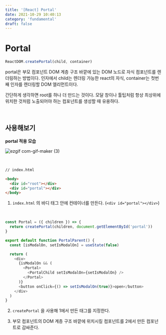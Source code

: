 ```yaml
---
title: '[React] Portal'
date: 2021-10-29 10:40:13
category: 'fundamental'
draft: false
---
```


# Portal

```javascript
ReactDOM.createPortal(child, container)
```

portal은 부모 컴포넌트 DOM 계층 구조 바깥에 있는 DOM 노드로 자식 컴포넌트를 렌더링하는 방법이다. 인자에서 child는 렌더링 가능한 react의 자식, container는 첫번째 인자를 렌더링할 DOM 엘리먼트이다.

간단하게 생각하면 root를 하나 더 만드는 것이다. 모달 창이나 툴팁처럼 항상 최상위에 위치한 것처럼 노출되어야 하는 컴포넌트를 생성할 때 유용하다.

<br />

## 사용해보기

**portal 적용 모습**

![ezgif com-gif-maker (3)](https://user-images.githubusercontent.com/63533584/139359350-cf86bf78-9835-4a77-acde-b12d1f98b7a2.gif)

<br />

```html
// index.html

<body>
  <div id="root"></div>
  <div id="portal"></div>
</body>
```

1. `index.html` 의 바디 태그 안에 컨테이너를 만든다. (`<div id="portal"></div>`)

<br />

```javascript
const Portal = ({ children }) => {
  return createPortal(children, document.getElementById('portal'))
}

export default function PortalParent() {
  const [isModalOn, setIsModalOn] = useState(false)

  return (
    <div>
      {isModalOn && (
        <Portal>
          <PortalChild setIsModalOn={setIsModalOn} />
        </Portal>
      )}
      <button onClick={() => setIsModalOn(true)}>open</button>
    </div>
  )
}
```

2. `createPortal` 을 사용해 1에서 만든 태그를 지정한다.

3. 부모 컴포넌트의 DOM 계층 구조 바깥에 위치시킬 컴포넌트를 2에서 만든 컴포넌트로 감싸준다.

<br/>
<br/>
<br/>
<br/>
